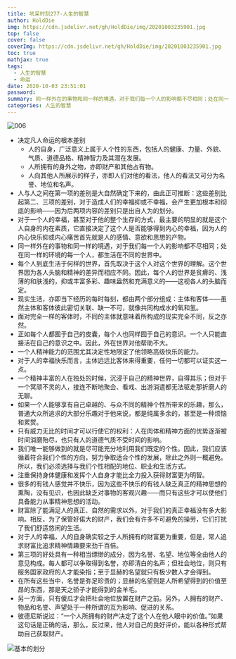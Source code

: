 ```yaml
---
title: 吼呆时刻277-人生的智慧
author: HoldDie
img: https://cdn.jsdelivr.net/gh/HoldDie/img/20201003235901.jpg
top: false
cover: false
coverImg: https://cdn.jsdelivr.net/gh/HoldDie/img/20201003235901.jpg
toc: true
mathjax: true
tags:
  - 人生的智慧
  - 命运
date: 2020-10-03 23:51:01
password:
summary: 同一样外在的事物和同一样的境遇，对于我们每一个人的影响都不尽相同；处在同一样的环境的每一个人，都生活在不同的世界中。
categories: 人生的智慧
---
```




![006](https://cdn.jsdelivr.net/gh/HoldDie/img/20201003235901.jpg)

- 决定凡人命运的根本差别
  - 人的自身，广泛意义上属于人个性的东西，包括人的健康、力量、外貌、气质、道德品格、精神智力及其潜在发展。
  - 人所拥有的身外之物，亦即财产和其他占有物。
  - 人向其他人所展示的样子，亦即人们对他的看法，他人的看法又可分为名誉、地位和名声。
- 人与人之间在第一项的差别是大自然确定下来的，由此正可推断：这些差别比起第二、三项的差别，对于造成人们的幸福抑或不幸福，会产生更加根本和彻底的影响——因为后两项内容的差别只是出自人为的划分。
- 对于一个人的幸福，甚至对于他的整个生存的方式，最主要的明显的就是这个人自身的内在素质，它直接决定了这个人是否能够得到内心的幸福，因为人的内心快乐抑或内心痛苦首先就是人的感情、意欲和思想的产物。
- 同一样外在的事物和同一样的境遇，对于我们每一个人的影响都不尽相同；处在同一样的环境的每一个人，都生活在不同的世界中。
- 每个人到底生活于何样的世界，首先取决于这个人对这个世界的理解。这个世界因为各人头脑和精神的差异而相应不同。因此，每个人的世界是贫瘠的、浅薄的和肤浅的，抑或丰富多彩、趣味盎然和充满意义的——这视各人的头脑而定。
- 现实生活，亦即当下经历的每时每刻，都由两个部分组成：主体和客体——虽然主体和客体彼此密切关联、缺一不可，就像共同构成水的氧和氢。
- 面对完全一样的客体时，不同的主体就意味着所构成的现实完全不同，反之亦然。
- 正如每个人都囿于自己的皮囊，每个人也同样囿于自己的意识。一个人只能直接活在自己的意识之中。因此，外在世界对他帮助不大。
- 一个人精神能力的范围尤其决定性地限定了他领略高级快乐的能力。
- 对于人的幸福快乐而言，主体远远比客体来得重要，任何一切都可以证实这一点。
- 一个精神丰富的人在独处的时候，沉浸于自己的精神世界，自得其乐；但对于一个冥顽不灵的人，接连不断地聚会、看戏、出游消遣都无法驱走那折磨人的无聊。
- 如果一个人能够享有自己卓越的、与众不同的精神个性所带来的乐趣，那么，普通大众所追求的大部分乐趣对于他来说，都是纯属多余的，甚至是一种烦恼和累赘。
- 只有威力无比的时间才可以行使它的权利：人在肉体和精神方面的优势逐渐被时间消磨殆尽，也只有人的道德气质不受时间的影响。
- 我们唯一能够做到的就是尽可能充分地利用我们既定的个性。因此，我们应该循着符合我们个性的方向，努力争取适合个性的发展，除此之外则一概避免。所以，我们必须选择与我们个性相配的地位、职业和生活方式。
- 注重保持身体健康和发挥个人自身才能比全力投入获得财富更为明智。
- 很多的有钱人感觉并不快乐，因为这些不快乐的有钱人缺乏真正的精神思想的熏陶，没有见识，也因此缺乏对事物的客观兴趣——而只有这些才可以使他们具备能力从事精神思想的活动。
- 财富除了能满足人的真正、自然的需求以外，对于我们的真正幸福没有多大影响。相反，为了保管好偌大的财产，我们会有许多不可避免的操劳，它们打扰了我们舒适悠闲的生活。
- 对于人的幸福，人的自身确实较之于人所拥有的财富更为重要，但是，常人追求财富比追求精神情趣要来劲千百倍。
- 第三项的好处具有一种相当缥缈的成分，因为名誉、名望、地位等全由他人的意见构成。每人都可以争取得到名誉，亦即清白的名声；但社会地位，则只有服务国家政府的人才能染指；至于显赫的名望就只有极少数人才会得到。
- 在所有这些当中，名誉是弥足珍贵的；显赫的名望则是人所希望得到的价值至昂的东西，那是天之骄子才能得到的金羊毛。
- 另一方面，只有傻瓜才会把社会地位放置在财产之前。另外，人拥有的财产、物品和名誉、声望处于一种所谓的互为影响、促进的关系。
- 彼德尼斯说过：“一个人所拥有的财产决定了这个人在他人眼中的价值。”如果这句话是正确的话，那么，反过来，他人对自己的良好评价，能以各种形式帮助自己获取财产。

![基本的划分](https://cdn.jsdelivr.net/gh/HoldDie/img/20201003235823.png)